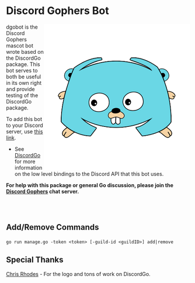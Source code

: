 # Discord Gophers Bot

<img align="right" src="https://github.com/bwmarrin/discordgo/raw/master/docs/img/discordgo.png" alt="discordgo"/>

dgobot is the Discord Gophers mascot bot wrote based on the DiscordGo package.
This bot serves to both be useful in its own right and provide testing of the
DiscordGo package.

To add this bot to your Discord server, use 
[this link](https://discordapp.com/oauth2/authorize?client_id=173113690092994561&scope=bot%20application.commands).

* See [DiscordGo](https://github.com/bwmarrin/discordgo) for more information on
the low level bindings to the Discord API that this bot uses.

**For help with this package or general Go discussion, please join the [Discord 
Gophers](https://discord.gg/0f1SbxBZjYq9jLBk) chat server.**

<br/><br/>

## Add/Remove Commands

`go run manage.go -token <token> [-guild-id <guildID>] add|remove`

## Special Thanks

[Chris Rhodes](https://github.com/iopred) - For the logo and tons of work on DiscordGo.
